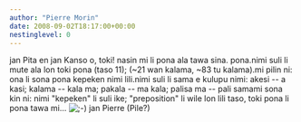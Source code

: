 ```yaml
---
author: "Pierre Morin"
date: 2008-09-02T18:17:00+00:00
nestinglevel: 0
---
```

jan Pita en jan Kanso o, toki! nasin mi li pona ala tawa sina. pona.nimi suli li mute ala lon toki pona (taso 11); (~21 wan kalama, ~83 tu kalama).mi pilin ni: ona li sona pona kepeken nimi lili.nimi suli li sama e kulupu nimi: akesi --
 a kasi; kalama --
 kala ma; pakala --
 ma kala; palisa ma --
 pali samami sona kin ni: nimi "kepeken" li suli ike; "preposition" li wile lon lili taso, toki pona li pona tawa mi... ![;-)](images/smilies/icon_e_wink.gif "Wink") jan Pierre (Pile?)